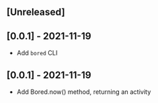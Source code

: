 ## [Unreleased]

## [0.0.1] - 2021-11-19

- Add `bored` CLI

## [0.0.1] - 2021-11-19

- Add Bored.now() method, returning an activity
